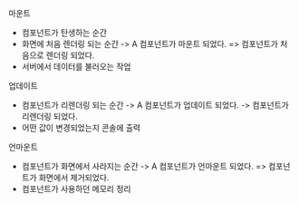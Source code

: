 마운트
- 컴포넌트가 탄생하는 순간
- 화면에 처음 렌더링 되는 순간
	->  A 컴포넌트가 마운트 되었다. => 컴포넌트가 처음으로 렌더링 되었다.
- 서버에서 데이터를 불러오는 작업

업데이트
- 컴포넌트가 리렌더링 되는 순간
	-> A 컴포넌트가 업데이트 되었다. -> 컴포넌트가 리렌더링 되었다.
- 어떤 값이 변경되었는지 콘솔에 출력

언마운트
- 컴포넌트가 화면에서 사라지는 순간
	-> A 컴포넌트가 언마운트 되었다. => 컴포넌트가 화면에서 제거되었다.
- 컴포넌트가 사용하던 메모리 정리